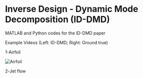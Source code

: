 # Inverse Design - Dynamic Mode Decomposition (ID-DMD)
MATLAB and Python codes for the ID-DMD paper

Example Videos (Left: ID-DMD; Right: Ground true)

1-Airfoil

![Airfoil](https://github.com/user-attachments/assets/8ffc9465-c325-45d1-a806-8644167a003c)

2-Jet flow




